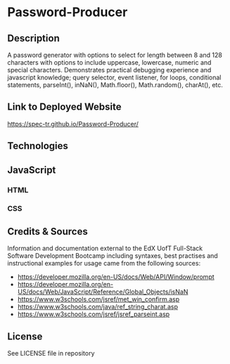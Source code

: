 # Password-Producer

## Description

A password generator with options to select for length between 8 and 128 characters with options to include uppercase, lowercase, numeric and special characters. Demonstrates practical debugging experience and javascript knowledge; query selector, event listener, for loops, conditional statements, parseInt(), inNaN(), Math.floor(), Math.random(), charAt(), etc. 

## Link to Deployed Website

https://spec-tr.github.io/Password-Producer/


## Technologies

## JavaScript
### HTML
### CSS

## Credits & Sources

Information and documentation external to the EdX UofT Full-Stack Software Development Bootcamp including syntaxes, best practises and instructional examples for usage came from the following sources:
- https://developer.mozilla.org/en-US/docs/Web/API/Window/prompt
- https://developer.mozilla.org/en-US/docs/Web/JavaScript/Reference/Global_Objects/isNaN
- https://www.w3schools.com/jsref/met_win_confirm.asp
- https://www.w3schools.com/java/ref_string_charat.asp
- https://www.w3schools.com/jsref/jsref_parseint.asp

## License

See LICENSE file in repository